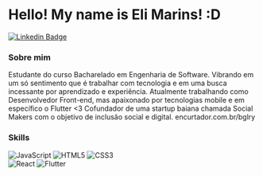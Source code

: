 # Hello! My name is Eli Marins! :D

[![Linkedin Badge](https://img.shields.io/badge/-LinkedIn-blue?style=flat-square&logo=Linkedin&logoColor=white&link=https://www.linkedin.com/in/elimarins/)](https://www.linkedin.com/in/eli-marins-70563a160/)

### Sobre mim
Estudante do curso Bacharelado em Engenharia de Software. Vibrando em um só sentimento que é trabalhar com tecnologia e em uma busca incessante por aprendizado e experiência. Atualmente trabalhando como Desenvolvedor Front-end, mas apaixonado por tecnologias mobile e em específico o Flutter <3
Cofundador de uma startup baiana chamada Social Makers com o objetivo de inclusão social e digital. 
encurtador.com.br/bglry

### Skills

![JavaScript](https://img.shields.io/badge/-JavaScript-F7B93E?style=flat-square&logo=javascript&logoColor=fff)
![HTML5](https://img.shields.io/badge/-HTML5-E34F26?style=flat-square&logo=html5&logoColor=white)
![CSS3](https://img.shields.io/badge/-CSS3-549FDE?style=flat-square&logo=css3&logoColor=white)  
![React](https://img.shields.io/badge/-React-1846EB?style=flat-square&logo=react&logoColor=fff)
![Flutter](https://img.shields.io/badge/-Flutter-3f74a3?style=flat-square&logo=Flutter&logoColor=63c9f8)

